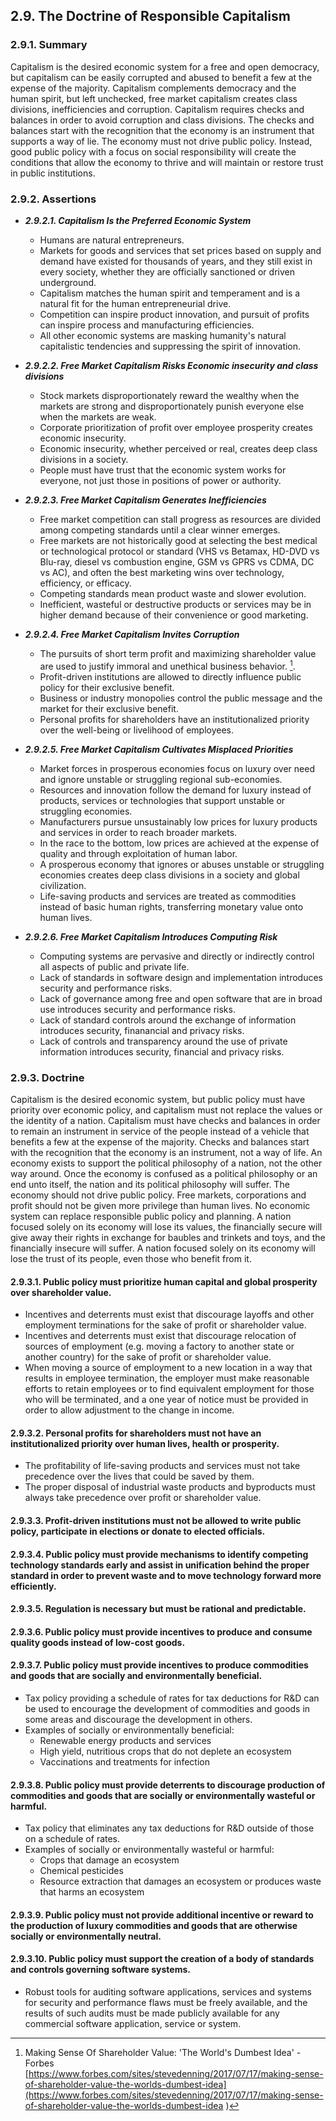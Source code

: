 2.9. The Doctrine of Responsible Capitalism
--------------------------------------

### 2.9.1. Summary
Capitalism is the desired economic system for a free and open democracy, but capitalism can be easily corrupted and abused to benefit a few at the expense of the majority.  Capitalism complements democracy and the human spirit, but left unchecked, free market capitalism creates class divisions, inefficiencies and corruption.  Capitalism requires checks and balances in order to avoid corruption and class divisions.  The checks and balances start with the recognition that the economy is an instrument that supports a way of lie.  The economy must not drive public policy.  Instead, good public policy with a focus on social responsibility will create the conditions that allow the economy to thrive and will maintain or restore trust in public institutions.

### 2.9.2. Assertions 

-  *__2.9.2.1. Capitalism Is the Preferred Economic System__*
      -  Humans are natural entrepreneurs.
      -  Markets for goods and services that set prices based on supply and demand have existed for thousands of years, and they still exist in every society, whether they are officially sanctioned or driven underground.
      -  Capitalism matches the human spirit and temperament and is a natural fit for the human entrepreneurial drive.
      -  Competition can inspire product innovation, and pursuit of profits can inspire process and manufacturing efficiencies.
      -  All other economic systems are masking humanity's natural capitalistic tendencies and suppressing the spirit of innovation.

-  *__2.9.2.2. Free Market Capitalism Risks Economic insecurity and class divisions__*
      -  Stock markets disproportionately reward the wealthy when the markets are strong and disproportionately punish everyone else when the markets are weak.
      -  Corporate prioritization of profit over employee prosperity creates economic insecurity.
      -  Economic insecurity, whether perceived or real, creates deep class divisions in a society.
      -  People must have trust that the economic system works for everyone, not just those in positions of power or authority.

-  *__2.9.2.3. Free Market Capitalism Generates Inefficiencies__*
      -  Free market competition can stall progress as resources are divided among competing standards until a clear winner emerges.
      -  Free markets are not historically good at selecting the best medical or technological protocol or standard (VHS vs Betamax, HD-DVD vs Blu-ray, diesel vs combustion engine, GSM vs GPRS vs CDMA, DC vs AC), and often the best marketing wins over technology, efficiency, or efficacy.
      -  Competing standards mean product waste and slower evolution.
      -  Inefficient, wasteful or destructive products or services may be in higher demand because of their convenience or good marketing.

-  *__2.9.2.4. Free Market Capitalism Invites Corruption__*
      -  The pursuits of short term profit and maximizing shareholder value are used to justify immoral and unethical business behavior. [^1]. 
      -  Profit-driven institutions are allowed to directly influence public policy for their exclusive benefit.
      -  Business or industry monopolies control the public message and the market for their exclusive benefit.
      -  Personal profits for shareholders have an institutionalized priority over the well-being or livelihood of employees.

-  *__2.9.2.5. Free Market Capitalism Cultivates Misplaced Priorities__*
      -  Market forces in prosperous economies focus on luxury over need and ignore unstable or struggling regional sub-economies.
      -  Resources and innovation follow the demand for luxury instead of products, services or technologies that support unstable or struggling economies.
      -  Manufacturers pursue unsustainably low prices for luxury products and services in order to reach broader markets.
      -  In the race to the bottom, low prices are achieved at the expense of quality and through exploitation of human labor.
      -  A prosperous economy that ignores or abuses unstable or struggling economies creates deep class divisions in a society and global civilization.
      -  Life-saving products and services are treated as commodities instead of basic human rights, transferring monetary value onto human lives.
      
-  *__2.9.2.6. Free Market Capitalism Introduces Computing Risk__*
      -  Computing systems are pervasive and directly or indirectly control all aspects of public and private life.
      -  Lack of standards in software design and implementation introduces security and performance risks.
      -  Lack of governance among free and open software that are in broad use introduces security and performance risks.
      -  Lack of standard controls around the exchange of information introduces security, finanancial and privacy risks.
      -  Lack of controls and transparency around the use of private information introduces security, financial and privacy risks.

### 2.9.3. Doctrine
Capitalism is the desired economic system, but public policy must have priority over economic policy, and capitalism must not replace the values or the identity of a nation.  Capitalism must have checks and balances in order to remain an instrument in service of the people instead of a vehicle that benefits a few at the expense of the majority.  Checks and balances start with the recognition that the economy is an instrument, not a way of life.  An economy exists to support the political philosophy of a nation, not the other way around.  Once the economy is confused as a political philosophy or an end unto itself, the nation and its political philosophy will suffer.  The economy should not drive public policy.  Free markets, corporations and profit should not be given more privilege than human lives.  No economic system can replace responsible public policy and planning.  A nation focused solely on its economy will lose its values, the financially secure will give away their rights in exchange for baubles and trinkets and toys, and the financially insecure will suffer.  A nation focused solely on its economy will lose the trust of its people, even those who benefit from it.

#### 2.9.3.1. Public policy must prioritize human capital and global prosperity over shareholder value.
-  Incentives and deterrents must exist that discourage layoffs and other employment terminations for the sake of profit or shareholder value.
-  Incentives and deterrents must exist that discourage relocation of sources of employment (e.g. moving a factory to another state or another country) for the sake of profit or shareholder value.
-  When moving a source of employment to a new location in a way that results in employee termination, the employer must make reasonable efforts to retain employees or to find equivalent employment for those who will be terminated, and a one year of notice must be provided in order to allow adjustment to the change in income.

#### 2.9.3.2. Personal profits for shareholders must not have an institutionalized priority over human lives, health or prosperity.
-  The profitability of life-saving products and services must not take precedence over the lives that could be saved by them.
-  The proper disposal of industrial waste products and byproducts must always take precedence over profit or shareholder value.

#### 2.9.3.3. Profit-driven institutions must not be allowed to write public policy, participate in elections or donate to elected officials.
#### 2.9.3.4. Public policy must provide mechanisms to identify competing technology standards early and assist in unification behind the proper standard in order to prevent waste and to move technology forward more efficiently.
#### 2.9.3.5. Regulation is necessary but must be rational and predictable.
#### 2.9.3.6. Public policy must provide incentives to produce and consume quality goods instead of low-cost goods.
#### 2.9.3.7. Public policy must provide incentives to produce commodities and goods that are socially and environmentally beneficial.
-  Tax policy providing a schedule of rates for tax deductions for R&D can be used to encourage the development of commodities and goods in some areas and discourage the development in others.
-  Examples of socially or environmentally beneficial: 
      -  Renewable energy products and services
      -  High yield, nutritious crops that do not deplete an ecosystem
      -  Vaccinations and treatments for infection

#### 2.9.3.8. Public policy must provide deterrents to discourage production of commodities and goods that are socially or environmentally wasteful or harmful.
-  Tax policy that eliminates any tax deductions for R&D outside of those on a schedule of rates.
-  Examples of socially or environmentally wasteful or harmful: 
      -  Crops that damage an ecosystem
      -  Chemical pesticides
      -  Resource extraction that damages an ecosystem or produces waste that harms an ecosystem

#### 2.9.3.9. Public policy must not provide additional incentive or reward to the production of luxury commodities and goods that are otherwise socially or environmentally neutral.

#### 2.9.3.10. Public policy must support the creation of a body of standards and controls governing software systems.
-  Robust tools for auditing software applications, services and systems for security and performance flaws must be freely available, and the results of such audits must be made publicly available for any commercial software application, service or system.



[^1]: Making Sense Of Shareholder Value: 'The World's Dumbest Idea' - Forbes [https://www.forbes.com/sites/stevedenning/2017/07/17/making-sense-of-shareholder-value-the-worlds-dumbest-idea](https://www.forbes.com/sites/stevedenning/2017/07/17/making-sense-of-shareholder-value-the-worlds-dumbest-idea )

